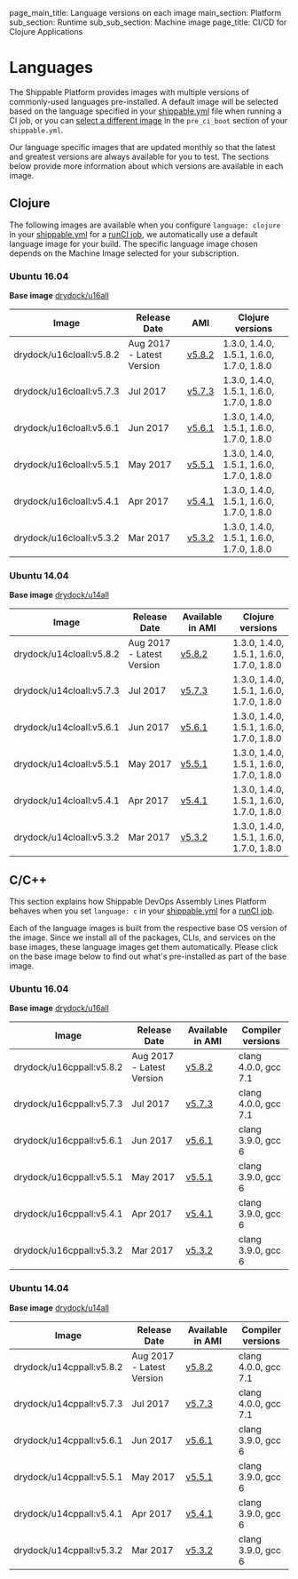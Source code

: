 page_main_title: Language versions on each image
main_section: Platform
sub_section: Runtime
sub_sub_section: Machine image
page_title: CI/CD for Clojure Applications

# Languages

The Shippable Platform provides images with multiple versions of commonly-used languages pre-installed. A default image will be selected based on the language specified in your [shippable.yml](/ci/yml-structure/) file when running a CI job, or you can [select a different image](/ci/build-image/) in the `pre_ci_boot` section of your `shippable.yml`.

Our language specific images that are updated monthly so that the latest and greatest versions are always available for you to test.  The sections below provide more information about which versions are available in each image.


## Clojure

The following images are available when you configure `language: clojure` in your [shippable.yml](/ci/yml-structure/) for a [runCI job](/platform/workflow/job/runci), we automatically use a default language image for your build. The specific language image chosen depends on the Machine Image selected for your subscription.

### Ubuntu 16.04

**Base image** [drydock/u16all](/platform/runtime/os/ubuntu16)

|Image| Release Date |AMI| Clojure versions  |
|----------|------------|-----|-----|
drydock/u16cloall:v5.8.2  | Aug 2017 - Latest Version | [v5.8.2](/platform/runtime/ci/ami-v582)  | 1.3.0, 1.4.0, <br>1.5.1, 1.6.0, 1.7.0, 1.8.0  |
drydock/u16cloall:v5.7.3  | Jul 2017  | [v5.7.3](/platform/runtime/ci/ami-v573)| 1.3.0, 1.4.0, <br>1.5.1, 1.6.0, 1.7.0, 1.8.0  |
drydock/u16cloall:v5.6.1  | Jun 2017  | [v5.6.1](/platform/runtime/ci/ami-v561)| 1.3.0, 1.4.0, 1.5.1, 1.6.0, 1.7.0, 1.8.0  |
drydock/u16cloall:v5.5.1  | May 2017  | [v5.5.1](/platform/runtime/ci/ami-v551)| 1.3.0, 1.4.0, 1.5.1, 1.6.0, 1.7.0, 1.8.0  |
drydock/u16cloall:v5.4.1  | Apr 2017  | [v5.4.1](/platform/runtime/ci/ami-v541)| 1.3.0, 1.4.0, 1.5.1, 1.6.0, 1.7.0, 1.8.0  |
drydock/u16cloall:v5.3.2  | Mar 2017  | [v5.3.2](/platform/runtime/ci/ami-v532)| 1.3.0, 1.4.0, 1.5.1, 1.6.0, 1.7.0, 1.8.0  |

### Ubuntu 14.04

**Base image** [drydock/u14all](/platform/runtime/os/ubuntu14)

|Image| Release Date |Available in AMI |Clojure versions  |
|----------|------------|-----|-----|
drydock/u14cloall:v5.8.2  | Aug 2017 - Latest Version | [v5.8.2](/platform/runtime/ci/ami-v582) | 1.3.0, 1.4.0, 1.5.1, 1.6.0, 1.7.0, 1.8.0  |
drydock/u14cloall:v5.7.3  | Jul 2017  | [v5.7.3](/platform/runtime/ci/ami-v573) | 1.3.0, 1.4.0, 1.5.1, 1.6.0, 1.7.0, 1.8.0  |
drydock/u14cloall:v5.6.1  | Jun 2017  | [v5.6.1](/platform/runtime/ci/ami-v561) | 1.3.0, 1.4.0, 1.5.1, 1.6.0, 1.7.0, 1.8.0  |
drydock/u14cloall:v5.5.1  | May 2017  | [v5.5.1](/platform/runtime/ci/ami-v551)| 1.3.0, 1.4.0, 1.5.1, 1.6.0, 1.7.0, 1.8.0  |
drydock/u14cloall:v5.4.1  | Apr 2017  | [v5.4.1](/platform/runtime/ci/ami-v541)| 1.3.0, 1.4.0, 1.5.1, 1.6.0, 1.7.0, 1.8.0  |
drydock/u14cloall:v5.3.2  | Mar 2017  | [v5.3.2](/platform/runtime/ci/ami-v532)| 1.3.0, 1.4.0, 1.5.1, 1.6.0, 1.7.0, 1.8.0  |

## C/C++
This section explains how Shippable DevOps Assembly Lines Platform behaves when you set `language: c` in your [shippable.yml](/ci/yml-structure/) for a [runCI job](/platform/workflow/job/runci).

Each of the language images is built from the respective base OS version of the image. Since we install all of the packages, CLIs, and services on the base images, these language images get them automatically. Please click on the base image below to find out what's pre-installed as part of the base image.

### Ubuntu 16.04

**Base image** [drydock/u16all](/platform/runtime/os/ubuntu16)

|Image| Release Date |Available in AMI | Compiler versions |
|----------|------------|-----|-----|
drydock/u16cppall:v5.8.2  | Aug 2017 - Latest Version | [v5.8.2](/platform/tutorial/runtime/ami-v582)| clang 4.0.0, gcc 7.1 |
drydock/u16cppall:v5.7.3  | Jul 2017  | [v5.7.3](/platform/tutorial/runtime/ami-v573)| clang 4.0.0, gcc 7.1 |
drydock/u16cppall:v5.6.1  | Jun 2017  | [v5.6.1](/platform/tutorial/runtime/ami-v561)| clang 3.9.0, gcc 6 |
drydock/u16cppall:v5.5.1  | May 2017  | [v5.5.1](/platform/tutorial/runtime/ami-v551)| clang 3.9.0, gcc 6 |
drydock/u16cppall:v5.4.1  | Apr 2017  | [v5.4.1](/platform/tutorial/runtime/ami-v541)| clang 3.9.0, gcc 6 |
drydock/u16cppall:v5.3.2  | Mar 2017  | [v5.3.2](/platform/tutorial/runtime/ami-v532)| clang 3.9.0, gcc 6 |

### Ubuntu 14.04

**Base image** [drydock/u14all](/platform/runtime/os/ubuntu14)

|Image| Release Date |Available in AMI |Compiler versions |
|----------|------------|-----|-----|
drydock/u14cppall:v5.8.2  | Aug 2017 - Latest Version | [v5.8.2](/platform/tutorial/runtime/ami-v582)| clang 4.0.0, gcc 7.1 |
drydock/u14cppall:v5.7.3  | Jul 2017  | [v5.7.3](/platform/tutorial/runtime/ami-v573)| clang 4.0.0, gcc 7.1 |
drydock/u14cppall:v5.6.1  | Jun 2017  | [v5.6.1](/platform/tutorial/runtime/ami-v561)| clang 3.9.0, gcc 6 |
drydock/u14cppall:v5.5.1  | May 2017  | [v5.5.1](/platform/tutorial/runtime/ami-v551)| clang 3.9.0, gcc 6 |
drydock/u14cppall:v5.4.1  | Apr 2017  | [v5.4.1](/platform/tutorial/runtime/ami-v541)| clang 3.9.0, gcc 6 |
drydock/u14cppall:v5.3.2  | Mar 2017  | [v5.3.2](/platform/tutorial/runtime/ami-v532)| clang 3.9.0, gcc 6 |
